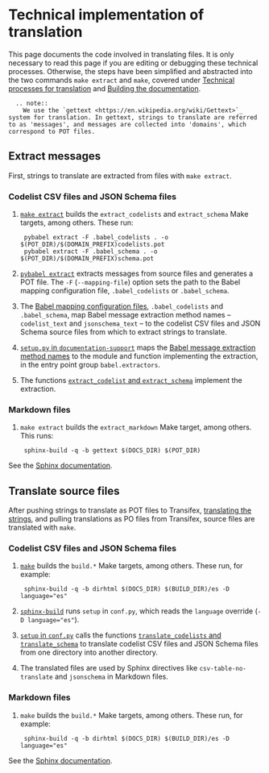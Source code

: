 # Technical implementation of translation

This page documents the code involved in translating files. It is only necessary to read this page if you are editing or debugging these technical processes. Otherwise, the steps have been simplified and abstracted into the two commands `make extract` and `make`, covered under [Technical processes for translation](../technical) and [Building the documentation](../../technical/build).

```eval_rst
  .. note::
    We use the `gettext <https://en.wikipedia.org/wiki/Gettext>`_ system for translation. In gettext, strings to translate are referred to as 'messages', and messages are collected into 'domains', which correspond to POT files.
```

## Extract messages

First, strings to translate are extracted from files with `make extract`.

### Codelist CSV files and JSON Schema files

1. [`make extract`](https://github.com/open-contracting/standard_profile_template/blob/master/include/common.mk#L52-L53) builds the `extract_codelists` and `extract_schema` Make targets, among others. These run:

        pybabel extract -F .babel_codelists . -o $(POT_DIR)/$(DOMAIN_PREFIX)codelists.pot
        pybabel extract -F .babel_schema . -o $(POT_DIR)/$(DOMAIN_PREFIX)schema.pot

1. [`pybabel extract`](http://babel.pocoo.org/en/latest/cmdline.html#extract) extracts messages from source files and generates a POT file. The `-F` (`--mapping-file`) option sets the path to the Babel mapping configuration file, `.babel_codelists` or `.babel_schema`.

1. The [Babel mapping configuration files](http://babel.pocoo.org/en/latest/messages.html#extraction-method-mapping-and-configuration), `.babel_codelists` and `.babel_schema`, map Babel message extraction method names – `codelist_text` and `jsonschema_text` – to the codelist CSV files and JSON Schema source files from which to extract strings to translate.

1. [`setup.py` in `documentation-support`](https://github.com/open-contracting/documentation-support/blob/master/setup.py#L7-L11) maps the [Babel message extraction method names](http://babel.pocoo.org/en/latest/messages.html#writing-extraction-methods) to the module and function implementing the extraction, in the entry point group `babel.extractors`.

1. The functions [`extract_codelist` and `extract_schema`](https://github.com/open-contracting/documentation-support/blob/master/ocdsdocumentationsupport/babel_extractors.py) implement the extraction.

### Markdown files

1. `make extract` builds the `extract_markdown` Make target, among others. This runs:

        sphinx-build -q -b gettext $(DOCS_DIR) $(POT_DIR)

See the [Sphinx documentation](http://www.sphinx-doc.org/en/master/intl.html#sphinx-internationalization-details).

## Translate source files

After pushing strings to translate as POT files to Transifex, [translating the strings](../workflow), and pulling translations as PO files from Transifex, source files are translated with `make`.

### Codelist CSV files and JSON Schema files

1. [`make`](https://github.com/open-contracting/standard_profile_template/blob/master/include/common.mk#L122-L123) builds the `build.*` Make targets, among others. These run, for example:

        sphinx-build -q -b dirhtml $(DOCS_DIR) $(BUILD_DIR)/es -D language="es"

1. [`sphinx-build`](http://www.sphinx-doc.org/en/master/man/sphinx-build.html) runs `setup` in `conf.py`, which reads the `language` override (`-D language="es"`).

1. [`setup` in `conf.py`](https://github.com/open-contracting/standard_profile_template/blob/master/docs/conf.py#L139) calls the functions [`translate_codelists` and `translate_schema`](https://github.com/open-contracting/documentation-support/blob/master/ocds_documentation_support/translation.py) to translate codelist CSV files and JSON Schema files from one directory into another directory.

1. The translated files are used by Sphinx directives like `csv-table-no-translate` and `jsonschema` in Markdown files.

### Markdown files

1. `make` builds the `build.*` Make targets, among others. These run, for example:

        sphinx-build -q -b dirhtml $(DOCS_DIR) $(BUILD_DIR)/es -D language="es"

See the [Sphinx documentation](http://www.sphinx-doc.org/en/master/intl.html#sphinx-internationalization-details).
